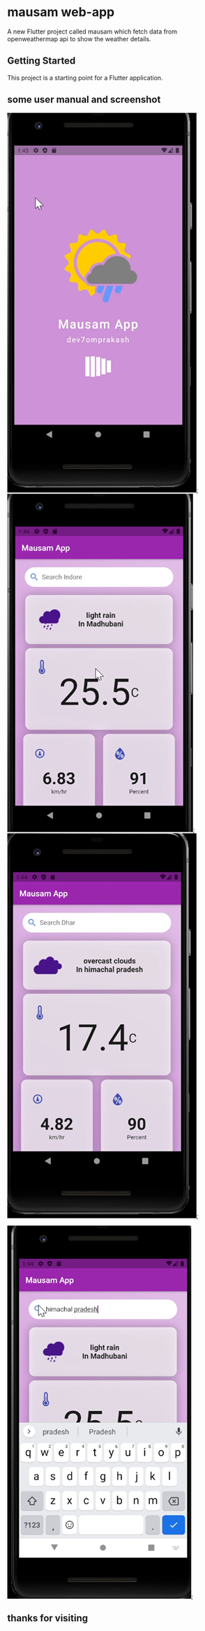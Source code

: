# mausam web-app

A new Flutter project called mausam which fetch data from openweathermap api to show the
weather details.

## Getting Started

This project is a starting point for a Flutter application.

## some user manual and screenshot

![screenshot1](<./images/Screenshot%20(143).png>); ![screenshot4](<./images/Screenshot%20(140).png>);
![screenshot2](<./images/Screenshot%20(142).png>);

![screenshot3](<./images/Screenshot%20(141).png>);


## thanks for visiting
